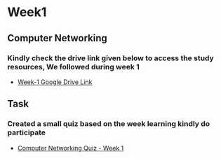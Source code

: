 # Week1

## Computer Networking

### Kindly check the drive link given below to access the study resources, We followed during week 1

- [Week-1 Google Drive Link](https://docs.google.com/document/d/1SKfX-tg5C2ZjdiVXekk0YFBv8Ivc5UaHaG0-qiTD5-4/edit?usp=drive_link)

## Task

### Created a small quiz based on the week learning kindly do participate

- [Computer Networking Quiz - Week 1](https://forms.gle/Tg6JLrjyq7muByhs7)
